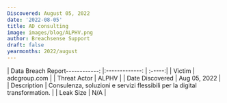 ```yaml
---
Discovered: August 05, 2022
date: '2022-08-05'
title: AD consulting
image: images/blog/ALPHV.png
author: Breachsense Support
draft: false
yearmonths: 2022/august
---
```


| Data Breach Report------------:     |:-------------:    | :-----:|
| Victim      | adcgroup.com      | 
| Threat Actor      | ALPHV      | 
| Date Discovered      | Aug 05, 2022      | 
| Description      | Consulenza, soluzioni e servizi flessibili per la digital transformation.      | 
| Leak Size      | N/A      | 

